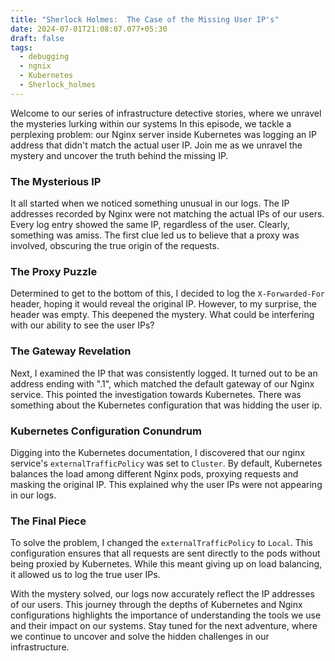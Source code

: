 ```yaml
---
title: "Sherlock Holmes:  The Case of the Missing User IP's"
date: 2024-07-01T21:08:07.077+05:30
draft: false
tags:
  - debugging
  - ngnix
  - Kubernetes
  - Sherlock_holmes
---
```

Welcome to our series of infrastructure detective stories, where we unravel the mysteries lurking within our systems In this episode, we tackle a perplexing problem: our Nginx server inside Kubernetes was logging an IP address that didn't match the actual user IP. Join me as we unravel the mystery and uncover the truth behind the missing IP.

### The Mysterious IP

It all started when we noticed something unusual in our logs. The IP addresses recorded by Nginx were not matching the actual IPs of our users. Every log entry showed the same IP, regardless of the user. Clearly, something was amiss. The first clue led us to believe that a proxy was involved, obscuring the true origin of the requests.

### The Proxy Puzzle

Determined to get to the bottom of this, I decided to log the `X-Forwarded-For` header, hoping it would reveal the original IP. However, to my surprise, the header was empty. This deepened the mystery. What could be interfering with our ability to see the user IPs?

### The Gateway Revelation

Next, I examined the IP that was consistently logged. It turned out to be an address ending with ".1", which matched the default gateway of our Nginx service. This pointed the investigation towards Kubernetes. There was something about the Kubernetes configuration that was hidding the user ip.

### Kubernetes Configuration Conundrum

Digging into the Kubernetes documentation, I discovered that our nginx service's `externalTrafficPolicy` was set to `Cluster`. By default, Kubernetes balances the load among different Nginx pods, proxying requests and masking the original IP. This explained why the user IPs were not appearing in our logs.

### The Final Piece

To solve the problem, I changed the `externalTrafficPolicy` to `Local`. This configuration ensures that all requests are sent directly to the pods without being proxied by Kubernetes. While this meant giving up on load balancing, it allowed us to log the true user IPs.

With the mystery solved, our logs now accurately reflect the IP addresses of our users. This journey through the depths of Kubernetes and Nginx configurations highlights the importance of understanding the tools we use and their impact on our systems. Stay tuned for the next adventure, where we continue to uncover and solve the hidden challenges in our infrastructure.
